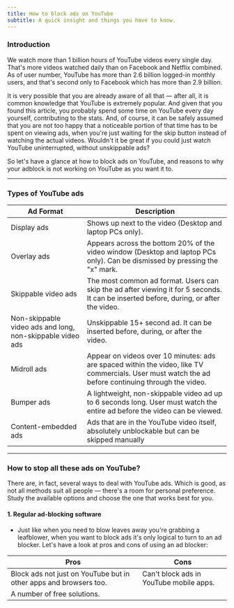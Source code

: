 ```yaml
---
title: How to block ads on YouTube
subtitle: A quick insight and things you have to know.
---
```


### Introduction
We watch more than 1 billion hours of YouTube videos every single day. That's more videos watched daily than on Facebook and Netflix combined. As of user number, YouTube has more than 2.6 billion logged-in monthly users, and that's second only to Facebook which has more than 2.9 billion.

It is very possible that you are already aware of all that — after all, it is common knowledge that YouTube is extremely popular. And given that you found this article, you probably spend some time on YouTube every day yourself, contributing to the stats. And, of course, it can be safely assumed that you are not too happy that a noticeable portion of that time has to be spent on viewing ads, when you're just waiting for the skip button instead of watching the actual videos. Wouldn't it be great if you could just watch YouTube uninterrupted, without unskippable ads?

So let's have a glance at how to block ads on YouTube, and reasons to why your adblock is not working on YouTube as you want it to.

---

### Types of YouTube ads
| Ad Format | Description |
| --- | --- |
| Display ads | Shows up next to the video (Desktop and laptop PCs only). |
| Overlay ads | Appears across the bottom 20% of the video window (Desktop and laptop PCs only). Can be dismissed by pressing the "x" mark. |
| Skippable video ads | The most common ad format. Users can skip the ad after viewing it for 5 seconds. It can be inserted before, during, or after the video. |
| Non-skippable video ads and long, non-skippable video ads | Unskippable 15+ second ad. It can be inserted before, during, or after the video. |
| Midroll ads | Appear on videos over 10 minutes: ads are spaced within the video, like TV commercials. User must watch the ad before continuing through the video. |
| Bumper ads | A lightweight, non-skippable video ad up to 6 seconds long. User must watch the entire ad before the video can be viewed. |
| Content-embedded ads | Ads that are in the YouTube video itself, absolutely unblockable but can be skipped manually |

---

### How to stop all these ads on YouTube?
There are, in fact, several ways to deal with YouTube ads. Which is good, as not all methods suit all people — there's a room for personal preference. Study the available options and choose the one that works best for you.

#### 1. Regular ad-blocking software
- Just like when you need to blow leaves away you're grabbing a leafblower, when you want to block ads it's only logical to turn to an ad blocker. Let's have a look at pros and cons of using an ad blocker:

| Pros | Cons |
| --- | --- |
| Block ads not just on YouTube but in other apps and browsers too. | Can't block ads in YouTube mobile apps. |
| A number of free solutions. |   |

